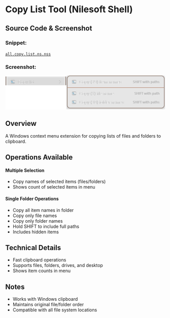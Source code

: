 # Copy List Tool (Nilesoft Shell)

## Source Code & Screenshot

### Snippet:
[`all.copy.list.ns.nss`](/ex3.multifunction/all.copy.list.ns.nss)

### Screenshot:
![Screenshot 1)](/ex3.multifunction/all.copy.list.ns.png)

## Overview
A Windows context menu extension for copying lists of files and folders to clipboard.

## Operations Available

#### Multiple Selection
- Copy names of selected items (files/folders)
- Shows count of selected items in menu

#### Single Folder Operations
- Copy all item names in folder
- Copy only file names
- Copy only folder names
- Hold SHIFT to include full paths
- Includes hidden items

## Technical Details

- Fast clipboard operations
- Supports files, folders, drives, and desktop
- Shows item counts in menu

## Notes
- Works with Windows clipboard
- Maintains original file/folder order
- Compatible with all file system locations